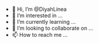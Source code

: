 - 👋 Hi, I’m @DiyahLinea
- 👀 I’m interested in ...
- 🌱 I’m currently learning ...
- 💞️ I’m looking to collaborate on ...
- 📫 How to reach me ...

<!---
DiyahLinea/DiyahLinea is a ✨ special ✨ repository because its `README.md` (this file) appears on your GitHub profile.
You can click the Preview link to take a look at your changes.
--->
